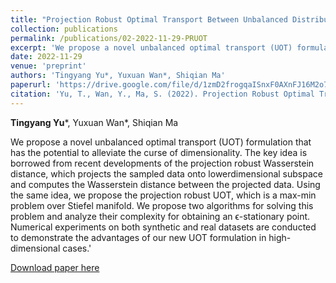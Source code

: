```yaml
---
title: "Projection Robust Optimal Transport Between Unbalanced Distributions"
collection: publications
permalink: /publications/02-2022-11-29-PRUOT
excerpt: 'We propose a novel unbalanced optimal transport (UOT) formulation that has the potential to alleviate the curse of dimensionality. The key idea is borrowed from recent developments of the projection robust Wasserstein distance, which projects the sampled data onto lowerdimensional subspace and computes the Wasserstein distance between the projected data. Using the same idea, we propose the projection robust UOT, which is a max-min problem over Stiefel manifold. We propose two algorithms for solving this problem and analyze their complexity for obtaining an ϵ-stationary point. Numerical experiments on both synthetic and real datasets are conducted to demonstrate the advantages of our new UOT formulation in high-dimensional cases.'
date: 2022-11-29
venue: 'preprint'
authors: 'Tingyang Yu*, Yuxuan Wan*, Shiqian Ma'
paperurl: 'https://drive.google.com/file/d/1zmD2frogqaISnxF0AXnFJ16M2o7DYbEF/view'
citation: 'Yu, T., Wan, Y., Ma, S. (2022). Projection Robust Optimal Transport Between Unbalanced Distributions. preprint (In progress)'
---
```


**Tingyang Yu**\*, Yuxuan Wan\*, Shiqian Ma

We propose a novel unbalanced optimal transport (UOT) formulation that has the potential to alleviate the curse of dimensionality. The key idea is borrowed from recent developments of the projection robust Wasserstein distance, which projects the sampled data onto lowerdimensional subspace and computes the Wasserstein distance between the projected data. Using the same idea, we propose the projection robust UOT, which is a max-min problem over Stiefel manifold. We propose two algorithms for solving this problem and analyze their complexity for obtaining an ϵ-stationary point. Numerical experiments on both synthetic and real datasets are conducted to demonstrate the advantages of our new UOT formulation in high-dimensional cases.'

[Download paper here](https://drive.google.com/file/d/1zmD2frogqaISnxF0AXnFJ16M2o7DYbEF/view)
